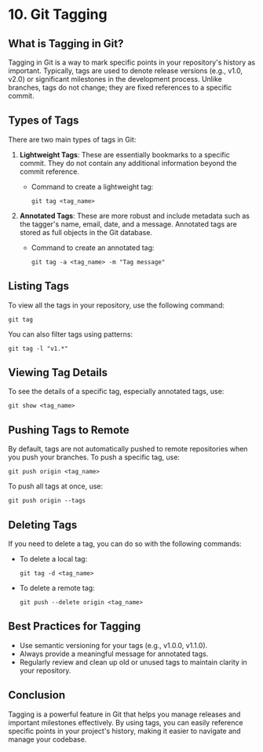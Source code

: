 # 10. Git Tagging

## What is Tagging in Git?

Tagging in Git is a way to mark specific points in your repository's history as important. Typically, tags are used to denote release versions (e.g., v1.0, v2.0) or significant milestones in the development process. Unlike branches, tags do not change; they are fixed references to a specific commit.

## Types of Tags

There are two main types of tags in Git:

1. **Lightweight Tags**: These are essentially bookmarks to a specific commit. They do not contain any additional information beyond the commit reference.
   - Command to create a lightweight tag:
     ```
     git tag <tag_name>
     ```

2. **Annotated Tags**: These are more robust and include metadata such as the tagger's name, email, date, and a message. Annotated tags are stored as full objects in the Git database.
   - Command to create an annotated tag:
     ```
     git tag -a <tag_name> -m "Tag message"
     ```

## Listing Tags

To view all the tags in your repository, use the following command:
```
git tag
```

You can also filter tags using patterns:
```
git tag -l "v1.*"
```

## Viewing Tag Details

To see the details of a specific tag, especially annotated tags, use:
```
git show <tag_name>
```

## Pushing Tags to Remote

By default, tags are not automatically pushed to remote repositories when you push your branches. To push a specific tag, use:
```
git push origin <tag_name>
```

To push all tags at once, use:
```
git push origin --tags
```

## Deleting Tags

If you need to delete a tag, you can do so with the following commands:

- To delete a local tag:
  ```
  git tag -d <tag_name>
  ```

- To delete a remote tag:
  ```
  git push --delete origin <tag_name>
  ```

## Best Practices for Tagging

- Use semantic versioning for your tags (e.g., v1.0.0, v1.1.0).
- Always provide a meaningful message for annotated tags.
- Regularly review and clean up old or unused tags to maintain clarity in your repository.

## Conclusion

Tagging is a powerful feature in Git that helps you manage releases and important milestones effectively. By using tags, you can easily reference specific points in your project's history, making it easier to navigate and manage your codebase.
